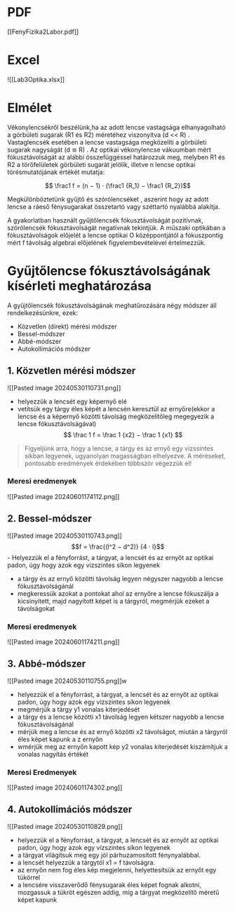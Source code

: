 # PDF
[[FenyFizika2Labor.pdf]]
# Excel
![[Lab3Optika.xlsx]]


# Elmélet 
Vékonylencsékről beszélünk,ha az adott lencse vastagsága elhanyagolható a görbületi sugarak (R1 és R2) méretéhez viszonyítva (d << R) . Vastaglencsék esetében a lencse vastagsága megközelíti a görbületi sugarak nagyságát (d ≅ R) . Az optikai vékonylencse vákuumban mért fókusztávolságát az alábbi összefüggéssel határozzuk meg, melyben R1 és R2 a törőfelületek görbületi sugarát jelölik, illetve n lencse optikai törésmutatójának értékét mutatja:

$$ \frac1 f = (n − 1) ⋅ (\frac1 {R_1} − \frac1 {R_2})$$

Megkülönböztetünk gyűjtő és szórólencséket , aszerint hogy az adott lencse a ráeső fénysugarakat összetartó vagy széttartó nyalábbá alakítja. 

A gyakorlatban használt gyűjtőlencsék fókusztávolságát pozitívnak, szórólencsék fókusztávolságát negatívnak tekintjük. A műszaki optikában a fókusztávolságok előjelét a lencse optikai O középpontjától a fókuszpontig mért f távolság algebrai előjelének figyelembevételével értelmezzük.

# Gyűjtőlencse fókusztávolságának kísérleti meghatározása
A gyűjtőlencsék fókusztávolságának meghatűrozására négy módszer áll rendelkezésünkre, ezek:
- Közvetlen (direkt) mérési módszer 
- Bessel-módszer 
- Abbé-módszer 
- Autokollimációs módszer 

## 1. Közvetlen mérési módszer 
![[Pasted image 20240530110731.png]]
- helyezzük a lencsét egy képernyő elé 
- vetítsük egy tárgy éles képét a lencsén keresztül az ernyőre(ekkor a lencse és a képernyő közötti távolság megközelítőleg megegyezik a lencse fókusztávolságával)
$$
\frac 1 f = \frac 1 {x2} − \frac 1 {x1}
$$

>Figyeljünk arra, hogy a lencse, a tárgy és az ernyő egy vízssintes síkban legyenek, ugyanolyan magasságban elhelyezve. A méréseket, pontosabb eredmények érdekében többször végezzük el!

### Meresi eredmenyek
![[Pasted image 20240601174112.png]]
## 2. Bessel-módszer
![[Pasted image 20240530110743.png]]
$$f = \frac{(l^2 − d^2)} {4 ⋅ l}$$
	- Helyezzük el a fényforrást, a tárgyat, a lencsét és az ernyőt az optikai padon, úgy hogy azok egy vízszintes síkon legyenek 
- a tárgy és az ernyő közötti távolság legyen négyszer nagyobb a lencse fókusztávolságánál 
- megkeressük azokat a pontokat ahol az ernyőre a lencse fókuszálja a kicsinyített, majd nagyított képet is a tárgyról, megmérjük ezeket a távolságokat
### Meresi eredmenyek
![[Pasted image 20240601174211.png]]
## 3. Abbé-módszer
![[Pasted image 20240530110755.png]]w
- helyezzük el a fényforrást, a tárgyat, a lencsét és az ernyőt az optikai padon, úgy hogy azok egy vízszintes síkon legyenek 
- megmérjük a tárgy y1 vonalas kiterjedését 
- a tárgy és a lencse közötti x1 távolság legyen kétszer nagyobb a lencse fókusztávolságánál 
- mérjük meg a lencse és az ernyő közötti x2 távolságot, miután a tárgyról éles képet kapunk a z ernyőn 
- wmérjük meg az ernyőn kapott kép y2 vonalas kiterjedését kiszámítjuk a vonalas nagyítás értékét
### Meresi Eredmenyek
![[Pasted image 20240601174302.png]]

## 4. Autokollimációs módszer
![[Pasted image 20240530110829.png]]
- helyezzük el a fényforrást, a tárgyat, a lencsét és az ernyőt az optikai padon, úgy hogy azok egy vízszintes síkon legyenek 
- a tárgyat világítsuk meg egy jól párhuzamosított fénynyalábbal. 
- a lencsét helyezzük a tárgytól x1 = f távolságra. 
- az ernyőn nem fog éles kép megjelenni, helyettesítsük az ernyőt egy tükörrel 
- a lencsére visszaverődő fénysugarak éles képet fognak alkotni, mozgassuk a tükröt egészen addig, míg a tárgyat megközelítő méretű képet kapunk